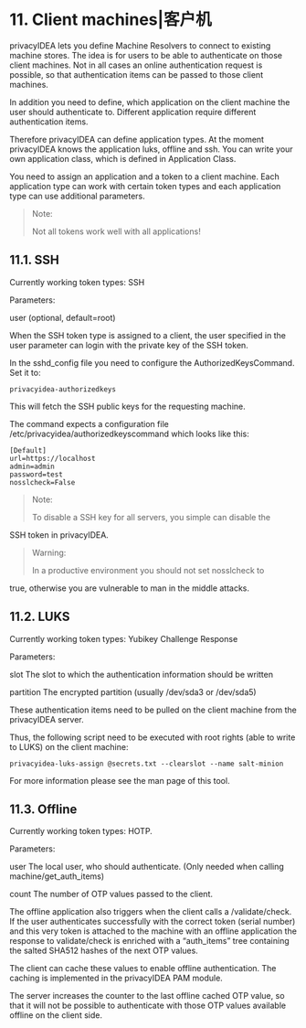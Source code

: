 # 11. Client machines|客户机

privacyIDEA lets you define Machine Resolvers to connect to existing machine stores. The idea is for users to be able to authenticate on those client machines. Not in all cases an online authentication request is possible, so that authentication items can be passed to those client machines.

In addition you need to define, which application on the client machine the user should authenticate to. Different application require different authentication items.

Therefore privacyIDEA can define application types. At the moment privacyIDEA knows the application luks, offline and ssh. You can write your own application class, which is defined in Application Class.

You need to assign an application and a token to a client machine. Each application type can work with certain token types and each application type can use additional parameters.

> Note:
> 
> Not all tokens work well with all applications!

## 11.1. SSH

Currently working token types: SSH

Parameters:

user (optional, default=root)

When the SSH token type is assigned to a client, the user specified in the user parameter can login with the private key of the SSH token.

In the sshd_config file you need to configure the AuthorizedKeysCommand. Set it to:

```
privacyidea-authorizedkeys
```

This will fetch the SSH public keys for the requesting machine.

The command expects a configuration file /etc/privacyidea/authorizedkeyscommand which looks like this:

```
[Default]
url=https://localhost
admin=admin
password=test
nosslcheck=False
```

> Note:
> 
> To disable a SSH key for all servers, you simple can disable the

SSH token in privacyIDEA.

> Warning:
> 
> In a productive environment you should not set nosslcheck to

true, otherwise you are vulnerable to man in the middle attacks.

## 11.2. LUKS

Currently working token types: Yubikey Challenge Response

Parameters:

slot The slot to which the authentication information should be written

partition The encrypted partition (usually /dev/sda3 or /dev/sda5)

These authentication items need to be pulled on the client machine from the privacyIDEA server.

Thus, the following script need to be executed with root rights (able to write to LUKS) on the client machine:

```
privacyidea-luks-assign @secrets.txt --clearslot --name salt-minion
```

For more information please see the man page of this tool.

## 11.3. Offline

Currently working token types: HOTP.

Parameters:

user The local user, who should authenticate. (Only needed when calling machine/get_auth_items)

count The number of OTP values passed to the client.

The offline application also triggers when the client calls a /validate/check. If the user authenticates successfully with the correct token (serial number) and this very token is attached to the machine with an offline application the response to validate/check is enriched with a “auth_items” tree containing the salted SHA512 hashes of the next OTP values.

The client can cache these values to enable offline authentication. The caching is implemented in the privacyIDEA PAM module.

The server increases the counter to the last offline cached OTP value, so that it will not be possible to authenticate with those OTP values available offline on the client side.